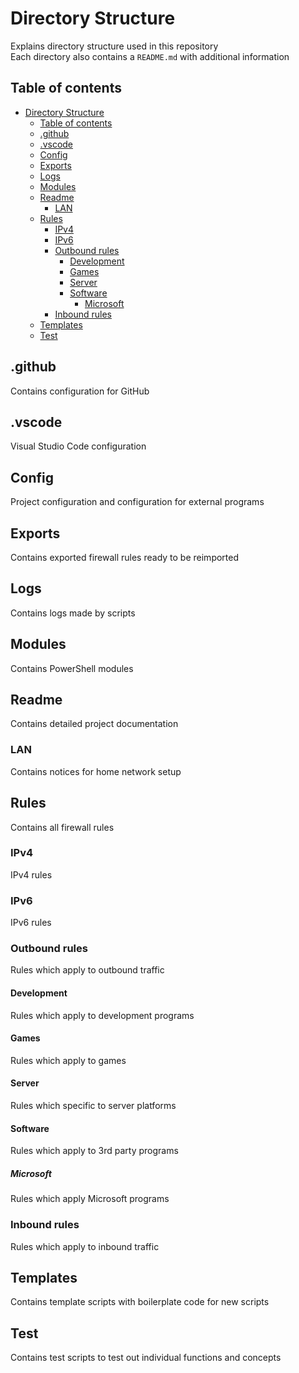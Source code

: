 
# Directory Structure

Explains directory structure used in this repository\
Each directory also contains a `README.md` with additional information

## Table of contents

- [Directory Structure](#directory-structure)
  - [Table of contents](#table-of-contents)
  - [.github](#github)
  - [.vscode](#vscode)
  - [Config](#config)
  - [Exports](#exports)
  - [Logs](#logs)
  - [Modules](#modules)
  - [Readme](#readme)
    - [LAN](#lan)
  - [Rules](#rules)
    - [IPv4](#ipv4)
    - [IPv6](#ipv6)
    - [Outbound rules](#outbound-rules)
      - [Development](#development)
      - [Games](#games)
      - [Server](#server)
      - [Software](#software)
        - [Microsoft](#microsoft)
    - [Inbound rules](#inbound-rules)
  - [Templates](#templates)
  - [Test](#test)

## .github

Contains configuration for GitHub

## .vscode

Visual Studio Code configuration

## Config

Project configuration and configuration for external programs

## Exports

Contains exported firewall rules ready to be reimported

## Logs

Contains logs made by scripts

## Modules

Contains PowerShell modules

## Readme

Contains detailed project documentation

### LAN

Contains notices for home network setup

## Rules

Contains all firewall rules

### IPv4

IPv4 rules

### IPv6

IPv6 rules

### Outbound rules

Rules which apply to outbound traffic

#### Development

Rules which apply to development programs

#### Games

Rules which apply to games

#### Server

Rules which specific to server platforms

#### Software

Rules which apply to 3rd party programs

##### Microsoft

Rules which apply Microsoft programs

### Inbound rules

Rules which apply to inbound traffic

## Templates

Contains template scripts with boilerplate code for new scripts

## Test

Contains test scripts to test out individual functions and concepts
